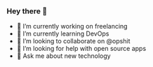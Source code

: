### Hey there 👋

- 🔭 I’m currently working on freelancing
- 🌱 I’m currently learning DevOps
- 👯 I’m looking to collaborate on @opshit
- 🤔 I’m looking for help with open source apps
- 💬 Ask me about new technology

